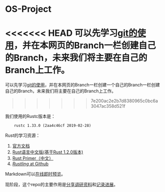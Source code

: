 # OS-Project

<<<<<<< HEAD
可以先学习[git的使用](https://github.com/fandahao17/OS-Project/blob/master/git-指令及其使用.pdf)，并在本网页的Branch一栏创建自己的Branch，未来我们将主要在自己的Branch上工作。
=======
可以先学习[git的使用](https://github.com/fandahao17/OS-Project/blob/master/git-指令及其使用.pdf)，并在本网页的Branch一栏创建一个自己的Branch一栏创建自己的Branch，未来我们将主要在自己的Branch上工作。
>>>>>>> 7e200ac2e2b7d8380965c0bc6a3047ac358d521f

我们使用的Rustc版本是：
```
    rustc 1.33.0 (2aa4c46cf 2019-02-28)
```

Rust的学习资源：

1. [官方文档](https://doc.rust-lang.org/book/)
2. [Rust语言中文版(基于Rust 1.2.0版本)](http://wiki.jikexueyuan.com/project/rust/)
3. [Rust Primer（中文）](https://rustcc.gitbooks.io/rustprimer/content/)
4. [*Rustling* at Github](https://github.com/rust-lang/rustlings/)

Markdown可以[在线即时预览](https://markdownlivepreview.com)。

现阶段，这个repo的主要作用是[分享调研资料](https://github.com/fandahao17/OS-Project/tree/master/Investigations)和[记录进展](https://github.com/fandahao17/OS-Project/tree/master/Timeline.md)。

